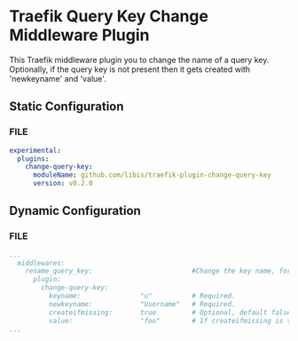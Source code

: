 # Traefik Query Key Change Middleware Plugin

This Traefik middleware plugin you to change the name of a query key. Optionally, if the query key is not present then it gets created with 'newkeyname' and 'value'.

## Static Configuration

### FILE

```yaml
experimental:
  plugins:
    change-query-key:
      moduleName: github.com/libis/traefik-plugin-change-query-key
      version: v0.2.0
```

## Dynamic Configuration

### FILE

```yaml
...
  middlewares:
    rename_query_key:                         #Change the key name, for example /foo?u=U123456 -> /foo?Username=U123456
      plugin:
        change-query-key:
          keyname:               "u"          # Required.
          newkeyname:            "Username"   # Required.
          createifmissing:       true         # Optional, default false.
          value:                 "foo"        # If createifmissing is true then this is required.
...
```
